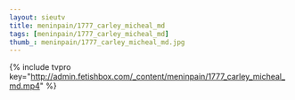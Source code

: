 ```yaml
--- 
layout: sieutv
title: meninpain/1777_carley_micheal_md
tags: [meninpain/1777_carley_micheal_md]
thumb_: meninpain/1777_carley_micheal_md.jpg
---
```

{% include tvpro key="http://admin.fetishbox.com/_content/meninpain/1777_carley_micheal_md.mp4" %} 

